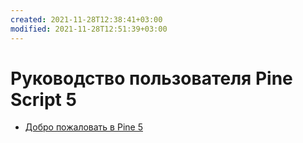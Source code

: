 ```yaml
---
created: 2021-11-28T12:38:41+03:00
modified: 2021-11-28T12:51:39+03:00
---
```


# Руководство пользователя Pine Script 5

- [Добро пожаловать в Pine 5](https://github.com/ak77-script/journal/blob/master/Welcome_to_Pine_5.md)
